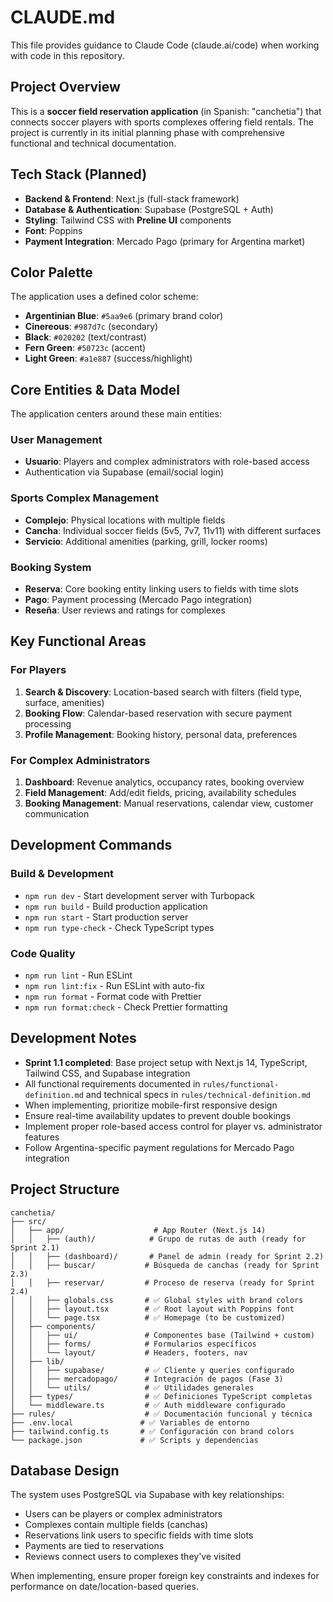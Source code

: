 # CLAUDE.md

This file provides guidance to Claude Code (claude.ai/code) when working with code in this repository.

## Project Overview

This is a **soccer field reservation application** (in Spanish: "canchetia") that connects soccer players with sports complexes offering field rentals. The project is currently in its initial planning phase with comprehensive functional and technical documentation.

## Tech Stack (Planned)

- **Backend & Frontend**: Next.js (full-stack framework)
- **Database & Authentication**: Supabase (PostgreSQL + Auth)
- **Styling**: Tailwind CSS with **Preline UI** components
- **Font**: Poppins
- **Payment Integration**: Mercado Pago (primary for Argentina market)

## Color Palette

The application uses a defined color scheme:

- **Argentinian Blue**: `#5aa9e6` (primary brand color)
- **Cinereous**: `#987d7c` (secondary)
- **Black**: `#020202` (text/contrast)
- **Fern Green**: `#50723c` (accent)
- **Light Green**: `#a1e887` (success/highlight)

## Core Entities & Data Model

The application centers around these main entities:

### User Management

- **Usuario**: Players and complex administrators with role-based access
- Authentication via Supabase (email/social login)

### Sports Complex Management

- **Complejo**: Physical locations with multiple fields
- **Cancha**: Individual soccer fields (5v5, 7v7, 11v11) with different surfaces
- **Servicio**: Additional amenities (parking, grill, locker rooms)

### Booking System

- **Reserva**: Core booking entity linking users to fields with time slots
- **Pago**: Payment processing (Mercado Pago integration)
- **Reseña**: User reviews and ratings for complexes

## Key Functional Areas

### For Players

1. **Search & Discovery**: Location-based search with filters (field type, surface, amenities)
2. **Booking Flow**: Calendar-based reservation with secure payment processing
3. **Profile Management**: Booking history, personal data, preferences

### For Complex Administrators

1. **Dashboard**: Revenue analytics, occupancy rates, booking overview
2. **Field Management**: Add/edit fields, pricing, availability schedules
3. **Booking Management**: Manual reservations, calendar view, customer communication

## Development Commands

### Build & Development
- `npm run dev` - Start development server with Turbopack
- `npm run build` - Build production application  
- `npm run start` - Start production server
- `npm run type-check` - Check TypeScript types

### Code Quality
- `npm run lint` - Run ESLint
- `npm run lint:fix` - Run ESLint with auto-fix
- `npm run format` - Format code with Prettier
- `npm run format:check` - Check Prettier formatting

## Development Notes

- **Sprint 1.1 completed**: Base project setup with Next.js 14, TypeScript, Tailwind CSS, and Supabase integration
- All functional requirements documented in `rules/functional-definition.md` and technical specs in `rules/technical-definition.md` 
- When implementing, prioritize mobile-first responsive design
- Ensure real-time availability updates to prevent double bookings
- Implement proper role-based access control for player vs. administrator features
- Follow Argentina-specific payment regulations for Mercado Pago integration

## Project Structure

```
canchetia/
├── src/
│   ├── app/                    # App Router (Next.js 14)
│   │   ├── (auth)/            # Grupo de rutas de auth (ready for Sprint 2.1)
│   │   ├── (dashboard)/       # Panel de admin (ready for Sprint 2.2)
│   │   ├── buscar/           # Búsqueda de canchas (ready for Sprint 2.3)
│   │   ├── reservar/         # Proceso de reserva (ready for Sprint 2.4)
│   │   ├── globals.css       # ✅ Global styles with brand colors
│   │   ├── layout.tsx        # ✅ Root layout with Poppins font
│   │   └── page.tsx          # ✅ Homepage (to be customized)
│   ├── components/
│   │   ├── ui/               # Componentes base (Tailwind + custom)
│   │   ├── forms/            # Formularios específicos
│   │   └── layout/           # Headers, footers, nav
│   ├── lib/
│   │   ├── supabase/         # ✅ Cliente y queries configurado
│   │   ├── mercadopago/      # Integración de pagos (Fase 3)
│   │   └── utils/            # ✅ Utilidades generales
│   ├── types/                # ✅ Definiciones TypeScript completas
│   └── middleware.ts         # ✅ Auth middleware configurado
├── rules/                    # ✅ Documentación funcional y técnica
├── .env.local               # ✅ Variables de entorno
├── tailwind.config.ts       # ✅ Configuración con brand colors
└── package.json             # ✅ Scripts y dependencias
```

## Database Design

The system uses PostgreSQL via Supabase with key relationships:

- Users can be players or complex administrators
- Complexes contain multiple fields (canchas)
- Reservations link users to specific fields with time slots
- Payments are tied to reservations
- Reviews connect users to complexes they've visited

When implementing, ensure proper foreign key constraints and indexes for performance on date/location-based queries.
